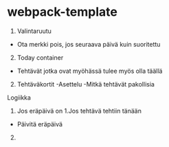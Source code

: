 # webpack-template

1. Valintaruutu 
- Ota merkki pois, jos seuraava päivä kuin suoritettu

2. Today container
- Tehtävät jotka ovat myöhässä tulee myös olla täällä

2. Tehtäväkortit
-Asettelu
-Mitkä tehtävät pakollisia

Logiikka
1. Jos eräpäivä on 
1.Jos tehtävä tehtiin tänään
- Päivitä eräpäivä

2. 
